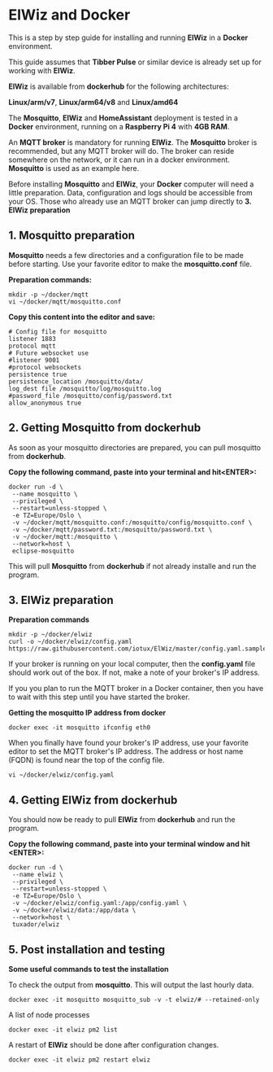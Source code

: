 # ElWiz and Docker

This is a step by step guide for installing and running
**ElWiz** in a **Docker** environment. 

This guide assumes that **Tibber Pulse** or similar device
is already set up for working with **ElWiz**. 

**ElWiz** is available from **dockerhub** for the following architectures:

**Linux/arm/v7**, **Linux/arm64/v8** and **Linux/amd64**

The **Mosquitto**, **ElWiz** and **HomeAssistant** deployment is tested in a **Docker** environment, running on a **Raspberry Pi 4** with **4GB RAM**.

An **MQTT broker** is mandatory for running **ElWiz**.
The **Mosquitto** broker is recommended, but any MQTT broker will do.
The broker can reside somewhere on the network, or it can run in a docker environment. 
**Mosquitto** is used as an example here.

Before installing **Mosquitto** and **ElWiz**, your **Docker** computer will need a little preparation.
Data, configuration and logs should be accessible from your OS.
Those who already use an MQTT broker can jump directly to
**3. ElWiz preparation**

## 1. Mosquitto preparation

**Mosquitto** needs a few directories and a configuration file to be made before starting.
Use your favorite editor to make the **mosquitto.conf** file.

**Preparation commands:**
```
mkdir -p ~/docker/mqtt
vi ~/docker/mqtt/mosquitto.conf
```
**Copy this content into the editor and save:**
```
# Config file for mosquitto
listener 1883
protocol mqtt
# Future websocket use
#listener 9001
#protocol websockets
persistence true
persistence_location /mosquitto/data/
log_dest file /mosquitto/log/mosquitto.log
#password_file /mosquitto/config/password.txt
allow_anonymous true
```

## 2. Getting Mosquitto from dockerhub

As soon as your mosquitto directories are prepared,
you can pull mosquitto from **dockerhub**. 

**Copy the following command, paste into your terminal and hit\<ENTER>:**
```
docker run -d \
 --name mosquitto \
 --privileged \
 --restart=unless-stopped \
 -e TZ=Europe/Oslo \
 -v ~/docker/mqtt/mosquitto.conf:/mosquitto/config/mosquitto.conf \
 -v ~/docker/mqtt/password.txt:/mosquitto/password.txt \
 -v ~/docker/mqtt:/mosquitto \
 --network=host \
 eclipse-mosquitto
```
This will pull **Mosquitto** from **dockerhub** if not already installe and run the program.

## 3. ElWiz preparation
**Preparation commands**
```
mkdir -p ~/docker/elwiz
curl -o ~/docker/elwiz/config.yaml https://raw.githubusercontent.com/iotux/ElWiz/master/config.yaml.sample
```
If your broker is running on your local computer, then the **config.yaml** file should work out of the box. If not, make a note of your broker's IP address.

If you you plan to run the MQTT broker in a Docker container, then you have to wait with this step until you have started the broker.

**Getting the mosquitto IP address from docker**
```
docker exec -it mosquitto ifconfig eth0
```

When you finally have found your broker's IP address, use your favorite editor to set the MQTT broker's IP address. The address or host name (FQDN) is found near the top of the config file.

```
vi ~/docker/elwiz/config.yaml
```
## 4. Getting ElWiz from dockerhub
You should now be ready to pull **ElWiz** from **dockerhub** and run the program.

**Copy the following command, paste into your terminal window and hit \<ENTER>:**

```
docker run -d \
 --name elwiz \
 --privileged \
 --restart=unless-stopped \
 -e TZ=Europe/Oslo \
 -v ~/docker/elwiz/config.yaml:/app/config.yaml \
 -v ~/docker/elwiz/data:/app/data \
 --network=host \
 tuxador/elwiz
```
## 5. Post installation and testing

**Some useful commands to test the installation**

To check the output from **mosquitto**. This will output the last hourly data.
```
docker exec -it mosquitto mosquitto_sub -v -t elwiz/# --retained-only
```
A list of node processes
```
docker exec -it elwiz pm2 list
```
A restart of **ElWiz** should be done after configuration changes.
```
docker exec -it elwiz pm2 restart elwiz
```

<!--
# Getting ElWiz from github
```
cd your/project/directory
git clone https://git.com/iotux/ElWiz.git
cd ElWiz
```
Install and run
```
docker-compose up -d
```
-->
